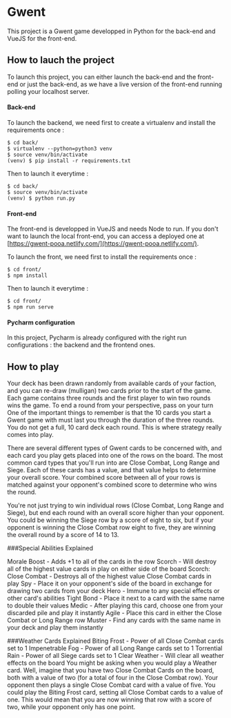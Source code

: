 # Gwent

This project is a Gwent game developped in Python for the back-end and VueJS for the front-end.

## How to lauch the project

To launch this project, you can either launch the back-end and the front-end or just the back-end, as we have a live version of the front-end running polling your localhost server.

#### Back-end

To launch the backend, we need first to create a virtualenv and install the requirements once :

```
$ cd back/
$ virtualenv --python=python3 venv
$ source venv/bin/activate
(venv) $ pip install -r requirements.txt
```

Then to launch it everytime :

```
$ cd back/
$ source venv/bin/activate
(venv) $ python run.py
```

#### Front-end

The front-end is developped in VueJS and needs Node to run. If you don't want to launch the local front-end, you can access a deployed one at [https://gwent-pooa.netlify.com/](https://gwent-pooa.netlify.com/).

To launch the front, we need first to install the requirements once :

```
$ cd front/
$ npm install
```

Then to launch it everytime :

```
$ cd front/
$ npm run serve
```

#### Pycharm configuration

In this project, Pycharm is already configured with the right run configurations : the backend and
the frontend ones.

## How to play

Your deck has been drawn randomly from available cards of your faction, and you can re-draw (mulligan) two cards prior to the start of the game.
Each game contains three rounds and the first player to win two rounds wins the game.
To end a round from your perspective, pass on your turn
One of the important things to remember is that the 10 cards you start a Gwent game with must last you through the duration of the three rounds. You do not get a full, 10 card deck each round. This is where strategy really comes into play.

There are several different types of Gwent cards to be concerned with, and each card you play gets placed into one of the rows on the board. The most common card types that you'll run into are Close Combat, Long Range and Siege. Each of these cards has a value, and that value helps to determine your overall score. Your combined score between all of your rows is matched against your opponent's combined score to determine who wins the round.

You're not just trying to win individual rows (Close Combat, Long Range and Siege), but end each round with an overall score higher than your opponent. You could be winning the Siege row by a score of eight to six, but if your opponent is winning the Close Combat row eight to five, they are winning the overall round by a score of 14 to 13.

###Special Abilities Explained

Morale Boost - Adds +1 to all of the cards in the row
Scorch - Will destroy all of the highest value cards in play on either side of the board
Scorch: Close Combat - Destroys all of the highest value Close Combat cards in play
Spy - Place it on your opponent's side of the board in exchange for drawing two cards from your deck
Hero - Immune to any special effects or other card's abilities
Tight Bond - Place it next to a card with the same name to double their values
Medic - After playing this card, choose one from your discarded pile and play it instantly
Agile - Place this card in either the Close Combat or Long Range row
Muster - Find any cards with the same name in your deck and play them instantly

###Weather Cards Explained
Biting Frost - Power of all Close Combat cards set to 1
Impenetrable Fog - Power of all Long Range cards set to 1
Torrential Rain - Power of all Siege cards set to 1
Clear Weather - Will clear all weather effects on the board
You might be asking when you would play a Weather card. Well, imagine that you have two Close Combat Cards on the board, both with a value of two (for a total of four in the Close Combat row). Your opponent then plays a single Close Combat card with a value of five. You could play the Biting Frost card, setting all Close Combat cards to a value of one. This would mean that you are now winning that row with a score of two, while your opponent only has one point.


